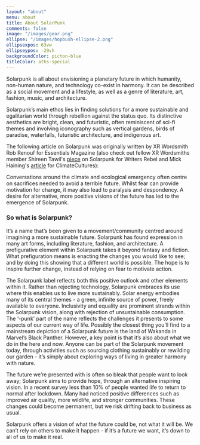 ```yaml
---
layout: "about"
menu: about
title: About SolarPunk
comments: false
image: "/images/gear.png"
ellipse: "/images/hopbush-ellipse-2.png"
ellipsexpos: 63vw 
ellipseypos: -29vh
backgroundColor: picton-blue
titleColor: aths-special
---
```



Solarpunk is all about envisioning a planetary future in which humanity, non-human nature, and technology co-exist in harmony. It can be described as a social movement and a lifestyle, as well as a genre of literature, art, fashion, music, and architecture.

Solarpunk’s main ethos lies in finding solutions for a more sustainable and egalitarian world through rebellion against the status quo. Its distinctive aesthetics are bright, clean, and futuristic, often reminiscent of sci-fi themes and involving iconography such as vertical gardens, birds of paradise, waterfalls, futuristic architecture, and indigenous art.


The following article on Solarpunk was originally written by XR Wordsmith Rob Renouf for Essentials Magazine (also check out fellow XR Wordsmiths member Shireen Tawil's [piece](https://writersrebel.com/welcome-to-solarpunk/) on Solarpunk for Writers Rebel and Mick Haining's [article](https://climatecultures.net/art-activism/solarpunk-stories-for-change/) for ClimateCultures):

Conversations around the climate and ecological emergency often centre on sacrifices needed to avoid a terrible future. Whilst fear can provide motivation for change, it may also lead to paralysis and despondency. A desire for alternative, more positive visions of the future has led to the emergence of Solarpunk.


### So what is Solarpunk?

It’s a name that’s been given to a movement/community centred around imagining a more sustainable future. Solarpunk has found expression in many art forms, including literature, fashion, and architecture. A prefigurative element within Solarpunk takes it beyond fantasy and fiction. What prefiguration means is enacting the changes you would like to see; and by doing this showing that a different world is possible. The hope is to inspire further change, instead of relying on fear to motivate action.

The Solarpunk label reflects both this positive outlook and other elements within it. Rather than rejecting technology, Solarpunk embraces its use where this enables us to live more sustainably. Solar energy embodies many of its central themes - a green, infinite source of power, freely available to everyone. Inclusivity and equality are prominent strands within the Solarpunk vision, along with rejection of unsustainable consumption. The ‘-punk’ part of the name reflects the challenges it presents to some aspects of our current way of life. Possibly the closest thing you’ll find to a mainstream depiction of a Solarpunk future is the land of Wakanda in Marvel’s Black Panther. However, a key point is that it’s also about what we do in the here and now. Anyone can be part of the Solarpunk movement today, through activities such as sourcing clothing sustainably or rewilding our garden - it’s simply about exploring ways of living in greater harmony with nature.

The future we’re presented with is often so bleak that people want to look away; Solarpunk aims to provide hope, through an alternative inspiring vision. In a recent survey less than 10% of people wanted life to return to normal after lockdown. Many had noticed positive differences such as improved air quality, more wildlife, and stronger communities. These changes could become permanent, but we risk drifting back to business as usual.

Solarpunk offers a vision of what the future could be, not what it will be. We can’t rely on others to make it happen - if it’s a future we want, it’s down to all of us to make it real.




